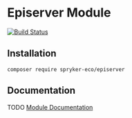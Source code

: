 # Episerver Module

[![Build Status](https://travis-ci.org/spryker-eco/episerver.svg?branch=master)](https://travis-ci.org/spryker-eco/episerver)

## Installation

```
composer require spryker-eco/episerver
```

## Documentation
TODO
[Module Documentation](https://academy.spryker.com)
